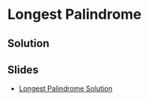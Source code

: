 
# Longest Palindrome

## Solution



## Slides

* [Longest Palindrome Solution](https://docs.google.com/a/hackreactor.com/presentation/d/1X-VQYLG64Sh9ZYHL9rfVBw7T6wBe9Bgg_orLyObT7Zw/embed?start=false&loop=false&delayms=3000)
